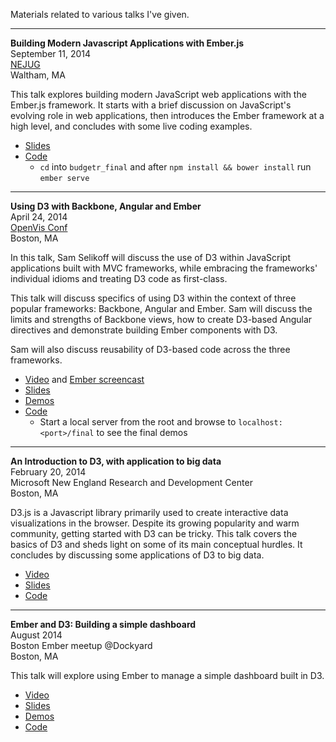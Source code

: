 Materials related to various talks I've given.

---
**Building Modern Javascript Applications with Ember.js**  
September 11, 2014  
[NEJUG](http://www.nejug.org/)  
Waltham, MA

This talk explores building modern JavaScript web applications with the Ember.js framework. It starts with a brief discussion on JavaScript's evolving role in web applications, then introduces the Ember framework at a high level, and concludes with some live coding examples.

- [Slides](http://slides.com/samselikoff/building-modern-js-apps-with-emberjs)
- [Code](5-sep2014-intro-ember)
    - `cd` into `budgetr_final` and after `npm install && bower install` run `ember serve`

---

**Using D3 with Backbone, Angular and Ember**  
April 24, 2014  
[OpenVis Conf](http://openvisconf.com/)  
Boston, MA

In this talk, Sam Selikoff will discuss the use of D3 within JavaScript applications built with MVC frameworks, while embracing the frameworks' individual idioms and treating D3 code as first-class.

This talk will discuss specifics of using D3 within the context of three popular frameworks: Backbone, Angular and Ember. Sam will discuss the limits and strengths of Backbone views, how to create D3-based Angular directives and demonstrate building Ember components with D3.

Sam will also discuss reusability of D3-based code across the three frameworks.

- [Video](https://www.youtube.com/watch?v=ca3pQWc2-Xs) and [Ember screencast](https://www.youtube.com/watch?v=rvPwv40O9LE)
- [Slides](https://slides.com/samselikoff/using-d3-with-backbone-angular-and-ember)
- [Demos](http://www.samselikoff.com/tutorials/d3-backbone-angular-ember/1_original.html)
- [Code](4-apr2014-using-d3-backbone-angular-ember)
    - Start a local server from the root and browse to `localhost:<port>/final` to see the final demos

---

**An Introduction to D3, with application to big data**  
February 20, 2014  
Microsoft New England Research and Development Center  
Boston, MA

D3.js is a Javascript library primarily used to create interactive data visualizations in the browser.  Despite its growing popularity and warm community, getting started with D3 can be tricky.  This talk covers the basics of D3 and sheds light on some of its main conceptual hurdles. It concludes by discussing some applications of D3 to big data. 

- [Video](https://www.youtube.com/watch?v=kFCDA1uzGFo)
- [Slides](http://slid.es/samselikoff/big-data-intro-to-d3-jan-2014)
- [Code](3-feb2014-big-data-intro-to-d3)

---

**Ember and D3: Building a simple dashboard**   
August 2014  
Boston Ember meetup @Dockyard  
Boston, MA  

This talk will explore using Ember to manage a simple dashboard built in D3.

- [Video](https://www.youtube.com/watch?v=gz7Jy2abm10)
- [Slides](http://slid.es/samselikoff/ember-and-d3-sep-2013)
- [Demos](http://www.samselikoff.com/talks/)
- [Code](2-sep2013-d3-ember-simple-dashboard)
